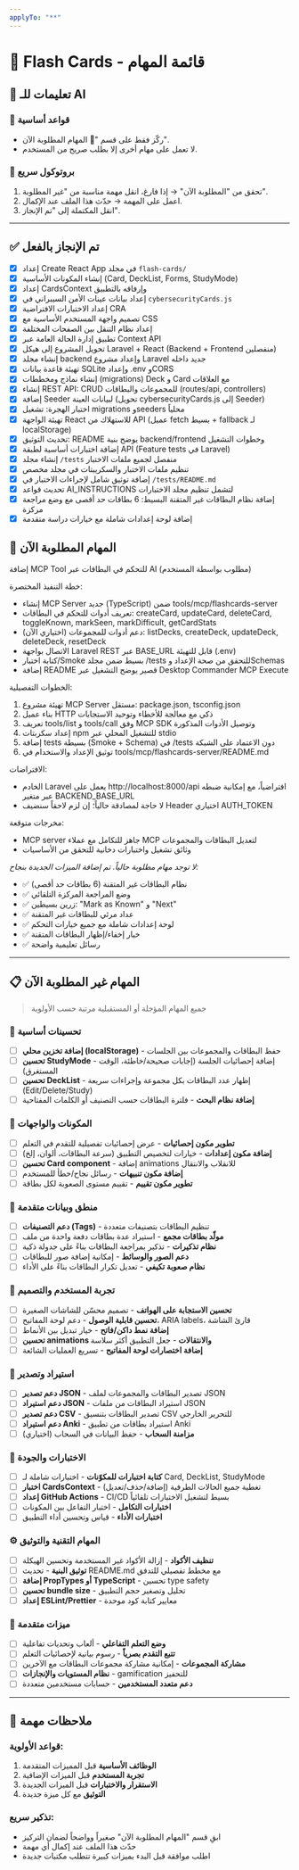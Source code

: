 ```yaml
---
applyTo: "**"
---
```


# 📘 Flash Cards - قائمة المهام

## 🤖 تعليمات للـ AI

### 🎯 قواعد أساسية

- ركّز فقط على قسم "🚨 المهام المطلوبة الآن".
- لا تعمل على مهام أخرى إلا بطلب صريح من المستخدم.

### 🔄 بروتوكول سريع

1. تحقق من "المطلوبة الآن" → إذا فارغ، انقل مهمة مناسبة من "غير المطلوبة".
2. اعمل على المهمة → حدّث هذا الملف عند الإكمال.
3. انقل المكتملة إلى "تم الإنجاز".

---

## ✅ تم الإنجاز بالفعل

- [x] إعداد Create React App في مجلد `flash-cards/`
- [x] إنشاء المكونات الأساسية (Card, DeckList, Forms, StudyMode)
- [x] إعداد CardsContext وإرفاقه بالتطبيق
- [x] إعداد بيانات عينات الأمن السيبراني في `cybersecurityCards.js`
- [x] إعداد الاختبارات الافتراضية CRA
- [x] تصميم واجهة المستخدم الأساسية مع CSS
- [x] إعداد نظام التنقل بين الصفحات المختلفة
- [x] تطبيق إدارة الحالة العامة عبر Context API
- [x] تحويل المشروع إلى هيكل Laravel + React (Backend + Frontend منفصلين)
- [x] إنشاء مجلد backend وإعداد مشروع Laravel جديد داخله
- [x] تهيئة قاعدة بيانات SQLite وإعداد .env وCORS
- [x] إنشاء نماذج ومخططات (migrations) Deck و Card مع العلاقات
- [x] إنشاء REST API: CRUD للمجموعات والبطاقات (routes/api, controllers)
- [x] إضافة Seeder لبيانات العينة (تحويل cybersecurityCards.js إلى Seeder)
- [x] اختبار الهجرة: تشغيل migrations وseeders محلياً
- [x] تهيئة الواجهة React للاستهلاك من API (عميل fetch بسيط + fallback لـ localStorage)
- [x] تحديث التوثيق: README يوضح بنية backend/frontend وخطوات التشغيل
- [x] إضافة اختبارات أساسية لطبقة API (Feature tests في Laravel)
- [x] إنشاء مجلد `/tests` منفصل لجميع ملفات الاختبار
- [x] تنظيم ملفات الاختبار والسكريبتات في مجلد مخصص
- [x] إضافة توثيق شامل لإجراءات الاختبار في `/tests/README.md`
- [x] تحديث قواعد AI_INSTRUCTIONS لتشمل تنظيم مجلد الاختبارات
- [x] إضافة نظام البطاقات غير المتقنة البسيط: 6 بطاقات حد أقصى مع وضع مراجعة مركزة
- [x] إضافة لوحة إعدادات شاملة مع خيارات دراسة متقدمة

## 🚨 المهام المطلوبة الآن

إضافة MCP Tool للتحكم في البطاقات عبر AI (مطلوب بواسطة المستخدم)

خطة التنفيذ المختصرة:

- إنشاء MCP Server جديد (TypeScript) ضمن tools/mcp/flashcards-server
- تعريف أدوات للتحكم في البطاقات: createCard, updateCard, deleteCard, toggleKnown, markSeen, markDifficult, getCardStats
- دعم أدوات للمجموعات (اختياري الآن): listDecks, createDeck, updateDeck, deleteDeck, resetDeck
- الاتصال بواجهة Laravel REST عبر BASE_URL قابل للتهيئة (.env)
- كتابة اختبار/Smoke بسيط ضمن مجلد /tests للتحقق من صحة الإعداد وSchemas
- إضافة README قصير يوضح التشغيل عبر Desktop Commander MCP Execute

الخطوات التفصيلية:

1. تهيئة مشروع MCP Server مستقل: package.json, tsconfig.json
2. بناء عميل HTTP ذكي مع معالجة للأخطاء وتوحيد الاستجابات
3. تعريف tools/list و tools/call وفق MCP SDK وتوصيل الأدوات المذكورة
4. إعداد سكربتات npm للتشغيل المحلي عبر stdio
5. إضافة tests بسيطة (Smoke + Schema) في /tests دون الاعتماد على الشبكة
6. توثيق الإعداد والاستخدام في tools/mcp/flashcards-server/README.md

الافتراضات:

- الخادم Laravel يعمل على http://localhost:8000/api افتراضياً، مع إمكانية ضبطه عبر متغير BACKEND_BASE_URL
- لا حاجة لمصادقة حالياً؛ إن لزم لاحقاً سنضيف Header اختياري AUTH_TOKEN

مخرجات متوقعة:

- MCP server جاهز للتكامل مع عملاء MCP لتعديل البطاقات والمجموعات
- وثائق تشغيل واختبارات دخانية للتحقق من الأساسيات

_لا توجد مهام مطلوبة حالياً. تم إضافة الميزات الجديدة بنجاح:_

- ✅ نظام البطاقات غير المتقنة (6 بطاقات حد أقصى)
- ✅ وضع المراجعة المركزة التلقائي
- ✅ زرين بسيطين: "Mark as Known" و "Next"
- ✅ عداد مرئي للبطاقات غير المتقنة
- ✅ لوحة إعدادات شاملة مع جميع خيارات التحكم
- ✅ خيار إخفاء/إظهار البطاقات المتقنة
- ✅ رسائل تعليمية واضحة

---

## 📋 المهام غير المطلوبة الآن

> جميع المهام المؤجلة أو المستقبلية مرتبة حسب الأولوية

### 🔧 تحسينات أساسية

- [ ] **إضافة تخزين محلي (localStorage)** - حفظ البطاقات والمجموعات بين الجلسات
- [ ] **تحسين StudyMode** - إضافة إحصائيات الجلسة (إجابات صحيحة/خاطئة، الوقت المستغرق)
- [ ] **تحسين DeckList** - إظهار عدد البطاقات بكل مجموعة وإجراءات سريعة (Edit/Delete/Study)
- [ ] **إضافة نظام البحث** - فلترة البطاقات حسب التصنيف أو الكلمات المفتاحية

### 🧩 المكونات والواجهات

- [ ] **تطوير مكون إحصائيات** - عرض إحصائيات تفصيلية للتقدم في التعلم
- [ ] **إضافة مكون إعدادات** - خيارات لتخصيص التطبيق (سرعة البطاقات، ألوان، إلخ)
- [ ] **تحسين Card component** - إضافة animations للانقلاب والانتقال
- [ ] **إضافة مكون تنبيهات** - رسائل نجاح/خطأ للمستخدم
- [ ] **تطوير مكون تقييم** - تقييم مستوى الصعوبة لكل بطاقة

### 🧠 منطق وبيانات متقدمة

- [ ] **دعم التصنيفات (Tags)** - تنظيم البطاقات بتصنيفات متعددة
- [ ] **مولّد بطاقات مجمع** - استيراد عدة بطاقات دفعة واحدة من ملف
- [ ] **نظام تذكيرات** - تذكير بمراجعة البطاقات بناءً على جدولة ذكية
- [ ] **دعم الصور والوسائط** - إمكانية إضافة صور للبطاقات
- [ ] **نظام صعوبة تكيفي** - تعديل تكرار البطاقات بناءً على الأداء

### 📱 تجربة المستخدم والتصميم

- [ ] **تحسين الاستجابة على الهواتف** - تصميم محسّن للشاشات الصغيرة
- [ ] **تحسين قابلية الوصول** - دعم لوحة المفاتيح، ARIA labels، قارئ الشاشة
- [ ] **إضافة نمط داكن/فاتح** - خيار تبديل بين الأنماط
- [ ] **تحسين animations والانتقالات** - جعل التطبيق أكثر سلاسة
- [ ] **إضافة اختصارات لوحة المفاتيح** - تسريع العمليات الشائعة

### 🔄 استيراد وتصدير

- [ ] **دعم تصدير JSON** - تصدير البطاقات والمجموعات لملف JSON
- [ ] **دعم استيراد JSON** - استيراد البطاقات من ملفات JSON
- [ ] **دعم تصدير CSV** - تصدير البطاقات بتنسيق CSV للتحرير الخارجي
- [ ] **دعم استيراد Anki** - استيراد بطاقات من تطبيق Anki
- [ ] **مزامنة السحاب** - حفظ البيانات في السحاب (اختياري)

### 🧪 الاختبارات والجودة

- [ ] **كتابة اختبارات للمكوّنات** - اختبارات شاملة لـ Card, DeckList, StudyMode
- [ ] **اختبار CardsContext** - تغطية جميع الحالات الطرفية (إضافة/حذف/تعديل)
- [ ] **إعداد GitHub Actions** - CI/CD بسيط لتشغيل الاختبارات تلقائياً
- [ ] **اختبارات التكامل** - اختبار التفاعل بين المكونات
- [ ] **اختبارات الأداء** - قياس وتحسين أداء التطبيق

### ⚙️ المهام التقنية والتوثيق

- [ ] **تنظيف الأكواد** - إزالة الأكواد غير المستخدمة وتحسين الهيكلة
- [ ] **توثيق البنية** - تحديث README.md مع مخطط تفصيلي للتدفق
- [ ] **إضافة PropTypes أو TypeScript** - تحسين type safety
- [ ] **تحسين bundle size** - تحليل وتصغير حجم التطبيق
- [ ] **إعداد ESLint/Prettier** - معايير كتابة كود موحدة

### 🚀 ميزات متقدمة

- [ ] **وضع التعلم التفاعلي** - ألعاب وتحديات تفاعلية
- [ ] **تتبع التقدم بصرياً** - رسوم بيانية لإحصائيات التعلم
- [ ] **مشاركة المجموعات** - إمكانية مشاركة مجموعات البطاقات مع الآخرين
- [ ] **نظام المستويات والإنجازات** - gamification للتحفيز
- [ ] **دعم متعدد المستخدمين** - حسابات مستخدمين متعددة

---

## 📝 ملاحظات مهمة

### قواعد الأولوية:

1. **الوظائف الأساسية** قبل المميزات المتقدمة
2. **تجربة المستخدم** قبل الميزات الإضافية
3. **الاستقرار والاختبارات** قبل الميزات الجديدة
4. **التوثيق** مع كل ميزة جديدة

### تذكير سريع:

- ابقِ قسم "المهام المطلوبة الآن" صغيراً وواضحاً لضمان التركيز
- حدّث هذا الملف عند إكمال أي مهمة
- اطلب موافقة قبل البدء بميزات كبيرة تتطلب مكتبات جديدة

```

```
